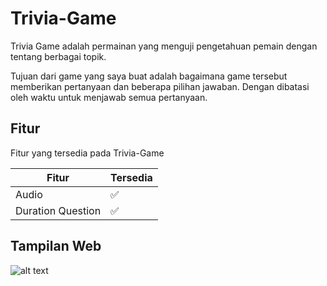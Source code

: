 # Trivia-Game
Trivia Game adalah permainan yang menguji pengetahuan pemain dengan tentang berbagai topik.

Tujuan dari game yang saya buat adalah bagaimana game tersebut memberikan pertanyaan dan beberapa pilihan jawaban. Dengan dibatasi oleh waktu untuk menjawab semua pertanyaan.

## Fitur

Fitur yang tersedia pada Trivia-Game

| Fitur                 |Tersedia          |
| ----------------------|------------------|
| Audio                 |:white_check_mark:|
| Duration Question     |:white_check_mark:|

## Tampilan Web
![alt text](https://github.com/Fahreja-Dev/Trivia-Game/blob/main/Contoh-Tampilan-Trivia-Game.gif?raw=true "Tampilan Web Trivia Game")

